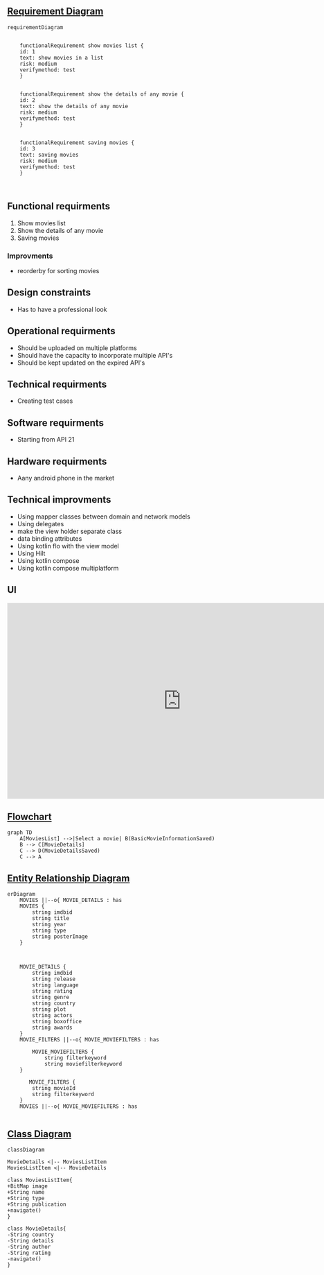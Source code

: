 ## [Requirement Diagram](http://mermaid-js.github.io/mermaid/#/requirementDiagram?id=requirement-diagram)

```mermaid
requirementDiagram


    functionalRequirement show movies list {
    id: 1
    text: show movies in a list
    risk: medium
    verifymethod: test
    }
  
  
    functionalRequirement show the details of any movie {
    id: 2
    text: show the details of any movie
    risk: medium
    verifymethod: test
    }
  
    
    functionalRequirement saving movies {
    id: 3
    text: saving movies
    risk: medium
    verifymethod: test
    }
    
 
```

## Functional requirments

1. Show movies list
2. Show the details of any movie
3. Saving movies

### Improvments

- reorderby for sorting movies

## Design constraints

- Has to have a professional look

## Operational requirments

- Should be uploaded on multiple platforms
- Should have the capacity to incorporate multiple API's
- Should be kept updated on the expired API's

## Technical requirments

[//]: # (- Use MVVM pattern)
[//]: # (- Usage of lamda functions)
[//]: # (- Usage of dagger2)
[//]: # (- Usage of kotlin courotines)
[//]: # (- Usage of ROOM database framwork)
[//]: # (- Usage of view and databinding)
[//]: # (- Usage of extensions)
- Creating test cases

## Software requirments

- Starting from API 21

## Hardware requirments

- Aany android phone in the market

## Technical improvments

- Using mapper classes between domain and network models
- Using delegates
- make the view holder separate class
- data binding attributes
- Using kotlin flo with the view model
- Using Hilt
- Using kotlin compose
- Using kotlin compose multiplatform

## UI

<iframe style="border: 1px solid rgba(0, 0, 0, 0.1);" width="800" height="450" src="https://www.figma.com/embed?embed_host=share&url=https%3A%2F%2Fwww.figma.com%2Ffile%2Fp1tFHTs1EaIcEQc4T5zZsU%2FUntitled%3Ftype%3Ddesign%26node-id%3D0%253A1%26mode%3Ddesign%26t%3DMrtpB15w2oavFDeq-1" allowfullscreen></iframe>

## [Flowchart](http://mermaid-js.github.io/mermaid/#/./flowchart?id=flowcharts-basic-syntax)

```mermaid
graph TD
    A[MoviesList] -->|Select a movie| B(BasicMovieInformationSaved)
    B --> C[MovieDetails]
    C --> D(MovieDetailsSaved)
    C --> A
```

[Entity Relationship Diagram](http://mermaid-js.github.io/mermaid/#/entityRelationshipDiagram?id=entity-relationship-diagrams)
------------------------------------------------------------------------------------------------------------------------------

```mermaid
erDiagram
    MOVIES ||--o{ MOVIE_DETAILS : has
    MOVIES {
        string imdbid
        string title
        string year
        string type
        string posterImage
    }
    
    
    
    MOVIE_DETAILS {
        string imdbid
        string release
        string language
        string rating
        string genre
        string country
        string plot
        string actors
        string boxoffice
        string awards
    }
    MOVIE_FILTERS ||--o{ MOVIE_MOVIEFILTERS : has
     
        MOVIE_MOVIEFILTERS {
            string filterkeyword
            string moviefilterkeyword
    }
     
       MOVIE_FILTERS {
        string movieId
        string filterkeyword
    }
    MOVIES ||--o{ MOVIE_MOVIEFILTERS : has


```

## [Class Diagram](http://mermaid-js.github.io/mermaid/#/./classDiagram)

```mermaid
classDiagram

MovieDetails <|-- MoviesListItem
MoviesListItem <|-- MovieDetails

class MoviesListItem{
+BitMap image
+String name
+String type
+String publication
+navigate()
}

class MovieDetails{
-String country
-String details
-String author
-String rating
-navigate()
}




```
